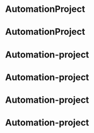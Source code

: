 # AutomationProject
# AutomationProject
# Automation-project
# Automation-project
# Automation-project
# Automation-project
